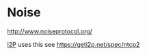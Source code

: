 # Noise

http://www.noiseprotocol.org/

[I2P](https://geti2p.net/en/) uses this see https://geti2p.net/spec/ntcp2
